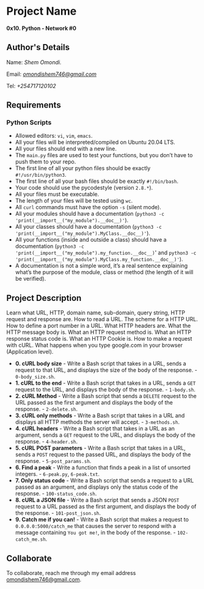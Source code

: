# Project Name

**0x10. Python - Network #0**

## Author's Details

Name: _Shem Omondi._

Email: *omondishem746@gmail.com*

Tel: _+254717120102_

## Requirements

### Python Scripts

- Allowed editors: `vi`, `vim`, `emacs`.
- All your files will be interpreted/compiled on Ubuntu 20.04 LTS.
- All your files should end with a new line.
- The `main.py` files are used to test your functions, but you don’t have to push them to your repo.
- The first line of all your python files should be exactly `#!/usr/bin/python3`.
- The first line of all your bash files should be exactly `#!/bin/bash`.
- Your code should use the pycodestyle (version `2.8.*`).
- All your files must be executable.
- The length of your files will be tested using `wc`.
- All `curl` commands must have the option `-s` (silent mode).
- All your modules should have a documentation (`python3 -c 'print(__import__("my_module").__doc__)'`).
- All your classes should have a documentation (`python3 -c 'print(__import__("my_module").MyClass.__doc__)'`).
- All your functions (inside and outside a class) should have a documentation (`python3 -c 'print(__import__("my_module").my_function.__doc__)`' and `python3 -c 'print(__import__("my_module").MyClass.my_function.__doc__)'`).
- A documentation is not a simple word, it’s a real sentence explaining what’s the purpose of the module, class or method (the length of it will be verified).

## Project Description

Learn what URL, HTTP, domain name, sub-domain, query string, HTTP request and response are.
How to read a URL.
The scheme for a HTTP URL.
How to define a port number in a URL.
What HTTP headers are.
What the HTTP message body is.
What an HTTP request method is.
What an HTTP response status code is.
What an HTTP Cookie is.
How to make a request with cURL.
What happens when you type google.com in your browser (Application level).

- **0. cURL body size** - Write a Bash script that takes in a URL, sends a request to that URL, and displays the size of the body of the response. - `0-body_size.sh`.
- **1. cURL to the end** - Write a Bash script that takes in a URL, sends a `GET` request to the URL, and displays the body of the response. - `1-body.sh`.
- **2. cURL Method** - Write a Bash script that sends a `DELETE` request to the URL passed as the first argument and displays the body of the response. - `2-delete.sh`.
- **3. cURL only methods** - Write a Bash script that takes in a URL and displays all HTTP methods the server will accept. - `3-methods.sh`.
- **4. cURL headers** - Write a Bash script that takes in a URL as an argument, sends a `GET` request to the URL, and displays the body of the response. - `4-header.sh`.
- **5. cURL POST parameters** - Write a Bash script that takes in a URL, sends a `POST` request to the passed URL, and displays the body of the response. - `5-post_params.sh`.
- **6. Find a peak** - Write a function that finds a peak in a list of unsorted integers. - `6-peak.py`, `6-peak.txt`.
- **7. Only status code** - Write a Bash script that sends a request to a URL passed as an argument, and displays only the status code of the response. - `100-status_code.sh`.
- **8. cURL a JSON file** - Write a Bash script that sends a JSON `POST` request to a URL passed as the first argument, and displays the body of the response. - `101-post_json.sh`.
- **9. Catch me if you can!** - Write a Bash script that makes a request to `0.0.0.0:5000/catch_me` that causes the server to respond with a message containing `You got me!`, in the body of the response. - `102-catch_me.sh`.

## Collaborate

To collaborate, reach me through my email address omondishem746@gmail.com.
